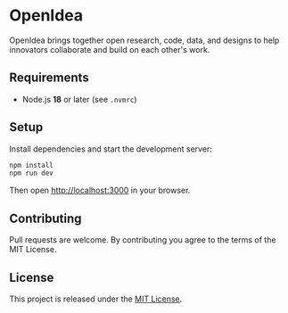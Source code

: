 # OpenIdea

OpenIdea brings together open research, code, data, and designs to help innovators collaborate and build on each other's work. 

## Requirements

- Node.js **18** or later (see `.nvmrc`)

## Setup

Install dependencies and start the development server:

```bash
npm install
npm run dev
```

Then open [http://localhost:3000](http://localhost:3000) in your browser.

## Contributing

Pull requests are welcome. By contributing you agree to the terms of the MIT License.

## License

This project is released under the [MIT License](LICENSE).
